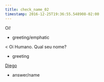 ```yaml
---
title: check_name_02
timestamp: 2016-12-25T19:36:55.548908-02:00
---
```


Oi!
* greeting/emphatic

< Oi Humano. Qual seu nome?
* greeting

[Diego](name)
* answer/name
